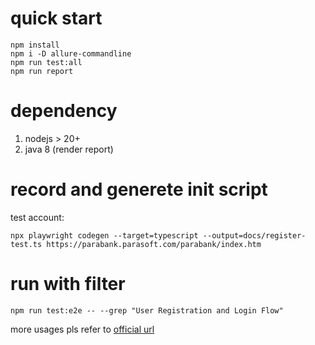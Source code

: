 

# quick start

```Sh
npm install
npm i -D allure-commandline
npm run test:all
npm run report
```

# dependency

1. nodejs > 20+
2. java 8 (render report)


# record and generete init script

test account: 


`npx playwright codegen --target=typescript --output=docs/register-test.ts https://parabank.parasoft.com/parabank/index.htm`


# run with filter

`npm run test:e2e -- --grep "User Registration and Login Flow"`

more usages pls refer to [official url](https://playwright.dev/docs/test-cli#grep)
